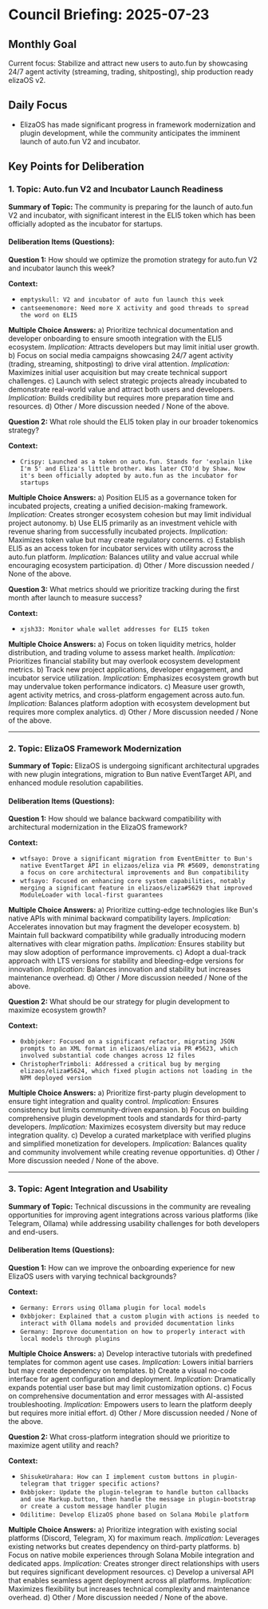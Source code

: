# Council Briefing: 2025-07-23

## Monthly Goal

Current focus: Stabilize and attract new users to auto.fun by showcasing 24/7 agent activity (streaming, trading, shitposting), ship production ready elizaOS v2.

## Daily Focus

- ElizaOS has made significant progress in framework modernization and plugin development, while the community anticipates the imminent launch of auto.fun V2 and incubator.

## Key Points for Deliberation

### 1. Topic: Auto.fun V2 and Incubator Launch Readiness

**Summary of Topic:** The community is preparing for the launch of auto.fun V2 and incubator, with significant interest in the ELI5 token which has been officially adopted as the incubator for startups.

#### Deliberation Items (Questions):

**Question 1:** How should we optimize the promotion strategy for auto.fun V2 and incubator launch this week?

  **Context:**
  - `emptyskull: V2 and incubator of auto fun launch this week`
  - `cantseemenomore: Need more X activity and good threads to spread the word on ELI5`

  **Multiple Choice Answers:**
    a) Prioritize technical documentation and developer onboarding to ensure smooth integration with the ELI5 ecosystem.
        *Implication:* Attracts developers but may limit initial user growth.
    b) Focus on social media campaigns showcasing 24/7 agent activity (trading, streaming, shitposting) to drive viral attention.
        *Implication:* Maximizes initial user acquisition but may create technical support challenges.
    c) Launch with select strategic projects already incubated to demonstrate real-world value and attract both users and developers.
        *Implication:* Builds credibility but requires more preparation time and resources.
    d) Other / More discussion needed / None of the above.

**Question 2:** What role should the ELI5 token play in our broader tokenomics strategy?

  **Context:**
  - `Crispy: Launched as a token on auto.fun. Stands for 'explain like I'm 5' and Eliza's little brother. Was later CTO'd by Shaw. Now it's been officially adopted by auto.fun as the incubator for startups`

  **Multiple Choice Answers:**
    a) Position ELI5 as a governance token for incubated projects, creating a unified decision-making framework.
        *Implication:* Creates stronger ecosystem cohesion but may limit individual project autonomy.
    b) Use ELI5 primarily as an investment vehicle with revenue sharing from successfully incubated projects.
        *Implication:* Maximizes token value but may create regulatory concerns.
    c) Establish ELI5 as an access token for incubator services with utility across the auto.fun platform.
        *Implication:* Balances utility and value accrual while encouraging ecosystem participation.
    d) Other / More discussion needed / None of the above.

**Question 3:** What metrics should we prioritize tracking during the first month after launch to measure success?

  **Context:**
  - `xjsh33: Monitor whale wallet addresses for ELI5 token`

  **Multiple Choice Answers:**
    a) Focus on token liquidity metrics, holder distribution, and trading volume to assess market health.
        *Implication:* Prioritizes financial stability but may overlook ecosystem development metrics.
    b) Track new project applications, developer engagement, and incubator service utilization.
        *Implication:* Emphasizes ecosystem growth but may undervalue token performance indicators.
    c) Measure user growth, agent activity metrics, and cross-platform engagement across auto.fun.
        *Implication:* Balances platform adoption with ecosystem development but requires more complex analytics.
    d) Other / More discussion needed / None of the above.

---


### 2. Topic: ElizaOS Framework Modernization

**Summary of Topic:** ElizaOS is undergoing significant architectural upgrades with new plugin integrations, migration to Bun native EventTarget API, and enhanced module resolution capabilities.

#### Deliberation Items (Questions):

**Question 1:** How should we balance backward compatibility with architectural modernization in the ElizaOS framework?

  **Context:**
  - `wtfsayo: Drove a significant migration from EventEmitter to Bun's native EventTarget API in elizaos/eliza via PR #5609, demonstrating a focus on core architectural improvements and Bun compatibility`
  - `wtfsayo: Focused on enhancing core system capabilities, notably merging a significant feature in elizaos/eliza#5629 that improved ModuleLoader with local-first guarantees`

  **Multiple Choice Answers:**
    a) Prioritize cutting-edge technologies like Bun's native APIs with minimal backward compatibility layers.
        *Implication:* Accelerates innovation but may fragment the developer ecosystem.
    b) Maintain full backward compatibility while gradually introducing modern alternatives with clear migration paths.
        *Implication:* Ensures stability but may slow adoption of performance improvements.
    c) Adopt a dual-track approach with LTS versions for stability and bleeding-edge versions for innovation.
        *Implication:* Balances innovation and stability but increases maintenance overhead.
    d) Other / More discussion needed / None of the above.

**Question 2:** What should be our strategy for plugin development to maximize ecosystem growth?

  **Context:**
  - `0xbbjoker: Focused on a significant refactor, migrating JSON prompts to an XML format in elizaos/eliza via PR #5623, which involved substantial code changes across 12 files`
  - `ChristopherTrimboli: Addressed a critical bug by merging elizaos/eliza#5624, which fixed plugin actions not loading in the NPM deployed version`

  **Multiple Choice Answers:**
    a) Prioritize first-party plugin development to ensure tight integration and quality control.
        *Implication:* Ensures consistency but limits community-driven expansion.
    b) Focus on building comprehensive plugin development tools and standards for third-party developers.
        *Implication:* Maximizes ecosystem diversity but may reduce integration quality.
    c) Develop a curated marketplace with verified plugins and simplified monetization for developers.
        *Implication:* Balances quality and community involvement while creating revenue opportunities.
    d) Other / More discussion needed / None of the above.

---


### 3. Topic: Agent Integration and Usability

**Summary of Topic:** Technical discussions in the community are revealing opportunities for improving agent integrations across various platforms (like Telegram, Ollama) while addressing usability challenges for both developers and end-users.

#### Deliberation Items (Questions):

**Question 1:** How can we improve the onboarding experience for new ElizaOS users with varying technical backgrounds?

  **Context:**
  - `Germany: Errors using Ollama plugin for local models`
  - `0xbbjoker: Explained that a custom plugin with actions is needed to interact with Ollama models and provided documentation links`
  - `Germany: Improve documentation on how to properly interact with local models through plugins`

  **Multiple Choice Answers:**
    a) Develop interactive tutorials with predefined templates for common agent use cases.
        *Implication:* Lowers initial barriers but may create dependency on templates.
    b) Create a visual no-code interface for agent configuration and deployment.
        *Implication:* Dramatically expands potential user base but may limit customization options.
    c) Focus on comprehensive documentation and error messages with AI-assisted troubleshooting.
        *Implication:* Empowers users to learn the platform deeply but requires more initial effort.
    d) Other / More discussion needed / None of the above.

**Question 2:** What cross-platform integration should we prioritize to maximize agent utility and reach?

  **Context:**
  - `ShisukeUrahara: How can I implement custom buttons in plugin-telegram that trigger specific actions?`
  - `0xbbjoker: Update the plugin-telegram to handle button callbacks and use Markup.button, then handle the message in plugin-bootstrap or create a custom message handler plugin`
  - `Odilitime: Develop ElizaOS phone based on Solana Mobile platform`

  **Multiple Choice Answers:**
    a) Prioritize integration with existing social platforms (Discord, Telegram, X) for maximum reach.
        *Implication:* Leverages existing networks but creates dependency on third-party platforms.
    b) Focus on native mobile experiences through Solana Mobile integration and dedicated apps.
        *Implication:* Creates stronger direct relationships with users but requires significant development resources.
    c) Develop a universal API that enables seamless agent deployment across all platforms.
        *Implication:* Maximizes flexibility but increases technical complexity and maintenance overhead.
    d) Other / More discussion needed / None of the above.